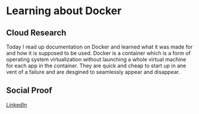 # Learning about Docker

## Cloud Research

Today I read up documentation on Docker and learned what it was made for and how it is supposed to be used. Docker is a container which is a form of operating system virtualization without launching a whole virtual machine for each app in the container. They are quick and cheap to start up in ane vent of a failure and are desgined to seamlessly appear and disappear. 

## Social Proof

[LinkedIn](https://www.linkedin.com/posts/rockyle98_100daysofcloud-docker-cloud-activity-6813205603507335168-xfY2)